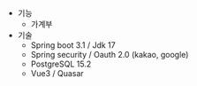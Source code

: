 - 기능
  - 가계부
- 기술
  - Spring boot 3.1 / Jdk 17  
  - Spring security / Oauth 2.0 (kakao, google)
  - PostgreSQL 15.2
  - Vue3 / Quasar
 
